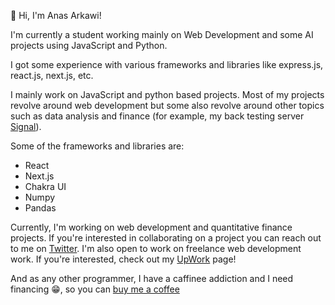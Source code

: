 👋 Hi, I'm Anas Arkawi!

I'm currently a student working mainly on Web Development and some AI projects using JavaScript and Python.

I got some experience with various frameworks and libraries like express.js, react.js, next.js, etc.

I mainly work on JavaScript and python based projects. Most of my projects revolve around web development but some also revolve around other topics such as data analysis and finance (for example, my back testing server [Signal](https://github.com/anasarkawi1/signal-backtesting-server)).

Some of the frameworks and libraries are:
* React
* Next.js
* Chakra UI
* Numpy
* Pandas

Currently, I'm working on web development and quantitative finance projects. If you're interested in collaborating on a project you can reach out to me on [Twitter](https://twitter.com/AnasArkawi_). I'm also open to work on freelance web development work. If you're interested, check out my [UpWork](https://www.upwork.com/freelancers/~01644f4ae9868c0335) page!

And as any other programmer, I have a caffinee addiction and I need financing 😁, so you can [buy me a coffee](https://www.buymeacoffee.com/anasarkawi)
